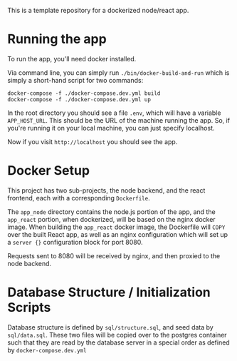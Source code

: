 This is a template repository for a dockerized node/react app.

# Running the app

To run the app, you'll need docker installed.

Via command line, you can simply run `./bin/docker-build-and-run` which is
simply a short-hand script for two commands:

```
docker-compose -f ./docker-compose.dev.yml build
docker-compose -f ./docker-compose.dev.yml up
```

In the root directory you should see a file `.env`, which will have a variable `APP_HOST_URL`. 
This should be the URL of the machine running the app. So, if you're running it on your local machine, you can just specify localhost.

Now if you visit `http://localhost` you should see the app.

# Docker Setup

This project has two sub-projects, the node backend, and the react frontend,
each with a corresponding `Dockerfile`.

The `app_node` directory contains the node.js portion of the app, and the
`app_react` portion, when dockerized, will be based on the nginx docker image.
When building the `app_react` docker image, the Dockerfile will `COPY` over the
built React app, as well as an nginx configuration which will set up a `server
{}` configuration block for port 8080.

Requests sent to 8080 will be received by nginx, and then proxied to the node
backend.

# Database Structure / Initialization Scripts

Database structure is defined by `sql/structure.sql`, and seed data by
`sql/data.sql`. These two files will be copied over to the postgres container
such that they are read by the database server in a special order as defined by
`docker-compose.dev.yml`
